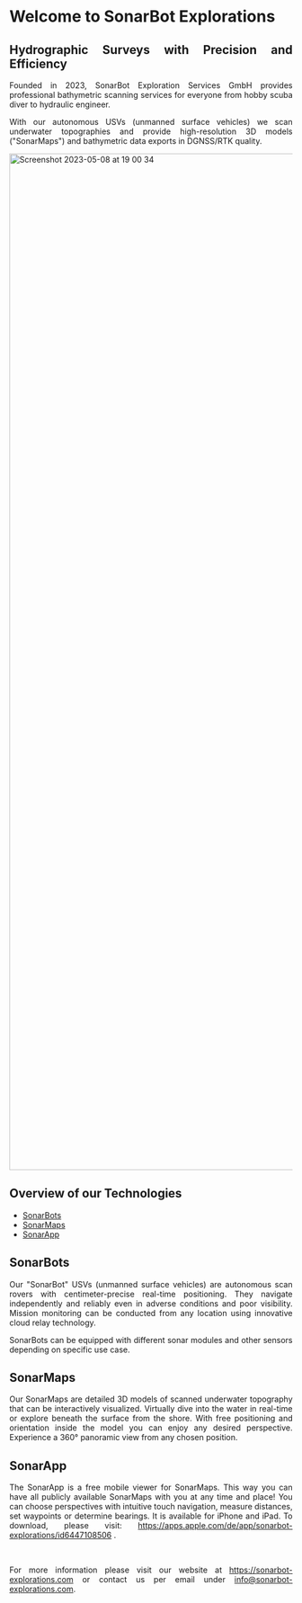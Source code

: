<div align="justify">

# Welcome to SonarBot Explorations

## Hydrographic Surveys with Precision and Efficiency

Founded in 2023, SonarBot Exploration Services GmbH provides professional bathymetric scanning services for everyone from hobby scuba diver to hydraulic engineer.

With our autonomous USVs (unmanned surface vehicles) we scan underwater topographies and provide high-resolution 3D models ("SonarMaps") and bathymetric data exports in DGNSS/RTK quality.

<img width="1809" alt="Screenshot 2023-05-08 at 19 00 34" src="https://github.com/sonarbot-explorations/.github/assets/155586093/e569d627-c3b2-4dec-b95b-9ae4ceaaedb6">

## Overview of our Technologies

- [SonarBots](#sonarbots)
- [SonarMaps](#sonarmaps)
- [SonarApp](#sonarapp)

<a name="sonarbots"></a>
## SonarBots

Our "SonarBot" USVs (unmanned surface vehicles) are autonomous scan rovers with centimeter-precise real-time positioning. They navigate independently and reliably even in adverse conditions and poor visibility. Mission monitoring can be conducted from any location using innovative cloud relay technology.

SonarBots can be equipped with different sonar modules and other sensors depending on specific use case.

<a name="sonarmaps"></a>
## SonarMaps

Our SonarMaps are detailed 3D models of scanned underwater topography that can be interactively visualized. Virtually dive into the water in real-time or explore beneath the surface from the shore. With free positioning and orientation inside the model you can enjoy any desired perspective. Experience a 360° panoramic view from any chosen position. 

<a name="sonarapp"></a>
## SonarApp

The SonarApp is a free mobile viewer for SonarMaps. This way you can have all publicly available SonarMaps with you at any time and place! You can choose perspectives with intuitive touch navigation, measure distances, set waypoints or determine bearings. It is available for iPhone and iPad. To download, please visit: https://apps.apple.com/de/app/sonarbot-explorations/id6447108506 .

<br>

For more information please visit our website at https://sonarbot-explorations.com or contact us per email under info@sonarbot-explorations.com.

</div>
